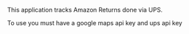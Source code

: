 This application tracks Amazon Returns done via UPS.

To use you must have a google maps api key and ups api key